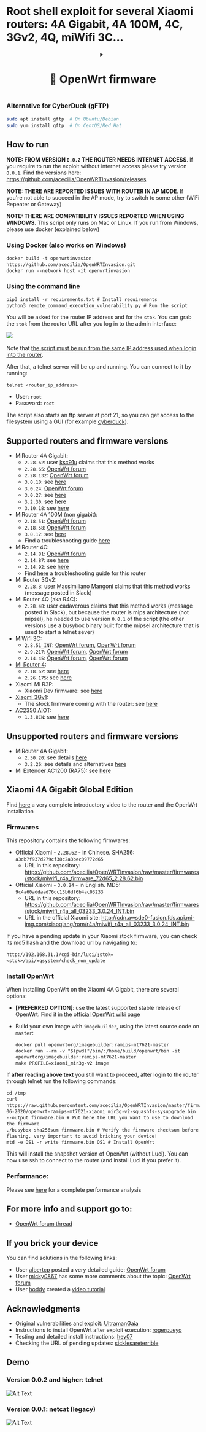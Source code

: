 # Root shell exploit for several Xiaomi routers: 4A Gigabit, 4A 100M, 4C, 3Gv2, 4Q, miWifi 3C...

<details align="center">
<summary><h1>💾 OpenWrt firmware</h1></summary>

| Model | Download |
|-----:|-----------|
| ![image](https://raw.githubusercontent.com/PhilipMello/media/main/xiaomi/xiaomi-mi-router-4a-01.png)| [Xiaomi Mi Router 4A 100M Edition ](https://downloads.openwrt.org/releases/24.10.1/targets/ramips/mt76x8/openwrt-24.10.1-ramips-mt76x8-xiaomi_mi-router-4a-100m-squashfs-sysupgrade.bin) - 💾 OpenWrt firmware Version 24.10.1 (r28597-0425664679)|
| ![image](https://raw.githubusercontent.com/PhilipMello/media/main/xiaomi/xiaomi-mi-router-4c-01.png)| [Xaiomi Mi router 4C](https://downloads.openwrt.org/releases/24.10.1/targets/ramips/mt76x8/openwrt-24.10.1-ramips-mt76x8-xiaomi_mi-router-4c-squashfs-sysupgrade.bin) - 💾 OpenWrt firmware Version 24.10.1 (r28597-0425664679)|

</details>

### Alternative for CyberDuck (gFTP)
```bash
sudo apt install gftp  # On Ubuntu/Debian
sudo yum install gftp  # On CentOS/Red Hat
```

## How to run

**NOTE: FROM VERSION `0.0.2` THE ROUTER NEEDS INTERNET ACCESS**. If you require to run the exploit without internet access please try version `0.0.1`. Find the versions here: https://github.com/acecilia/OpenWRTInvasion/releases

**NOTE: THERE ARE REPORTED ISSUES WITH ROUTER IN AP MODE**. If you're not able to succeed in the AP mode, try to switch to some other (WiFi Repeater or Gateway)

**NOTE: THERE ARE COMPATIBILITY ISSUES REPORTED WHEN USING WINDOWS**. This script only runs on Mac or Linux. If you run from Windows, please use docker (explained below)

### Using Docker (also works on Windows)

```console
docker build -t openwrtinvasion https://github.com/acecilia/OpenWRTInvasion.git
docker run --network host -it openwrtinvasion
```

### Using the command line

```shell
pip3 install -r requirements.txt # Install requirements
python3 remote_command_execution_vulnerability.py # Run the script
```

You will be asked for the router IP address and for the `stok`. You can grab the `stok` from the router URL after you log in to the admin interface:

![](readme/readme-001.png)

Note that [the script must be run from the same IP address used when login into the router](https://github.com/acecilia/OpenWRTInvasion/issues/97).

After that, a telnet server will be up and running. You can connect to it by running:

```
telnet <router_ip_address>
```

* User: `root`
* Password: `root`

The script also starts an ftp server at port 21, so you can get access to the filesystem using a GUI (for example [cyberduck](https://cyberduck.io)).

## Supported routers and firmware versions

* MiRouter 4A Gigabit: 
  * `2.28.62`: user [ksc91u](https://forum.openwrt.org/u/ksc91u) claims that this method works 
  * `2.28.65`: [OpenWrt forum](https://forum.openwrt.org/t/xiaomi-mi-router-4a-gigabit-edition-r4ag-r4a-gigabit-fully-supported-but-requires-overwriting-spi-flash-with-programmer/36685/359)
  * `2.28.132`: [OpenWrt forum](https://forum.openwrt.org/t/xiaomi-mi-router-4a-gigabit-edition-r4ag-r4a-gigabit-fully-supported-but-requires-overwriting-spi-flash-with-programmer/36685/359)
  * `3.0.10`: see [here](https://github.com/acecilia/OpenWRTInvasion/issues/145)
  * `3.0.24`: [OpenWrt forum](https://forum.openwrt.org/t/xiaomi-mi-router-4a-gigabit-edition-r4ag-r4a-gigabit-fully-supported-and-flashable-with-openwrtinvasion/36685/1135)
  * `3.0.27`: see [here](https://github.com/acecilia/OpenWRTInvasion/issues/156)
  * `3.2.30`: see [here](https://github.com/acecilia/OpenWRTInvasion/issues/160)
  * `3.10.18`: see [here](https://github.com/acecilia/OpenWRTInvasion/issues/150)
* MiRouter 4A 100M (non gigabit): 
  * `2.18.51`: [OpenWrt forum](https://forum.openwrt.org/t/xiaomi-mi-router-4a-gigabit-edition-r4ag-r4a-gigabit-fully-supported-but-requires-overwriting-spi-flash-with-programmer/36685/372)
  * `2.18.58`: [OpenWrt forum](https://forum.openwrt.org/t/xiaomi-mi-router-4a-gigabit-edition-r4ag-r4a-gigabit-fully-supported-but-requires-overwriting-spi-flash-with-programmer/36685/373)
  * `3.0.12`: see [here](https://github.com/acecilia/OpenWRTInvasion/issues/165)
  * Find a troubleshooting guide [here](https://github.com/acecilia/OpenWRTInvasion/issues/92)
* MiRouter 4C: 
  * `2.14.81`: [OpenWrt forum](https://forum.openwrt.org/t/support-for-xiaomi-mi-router-4c-r4cm/36418/31)
  * `2.14.87`: see [here](https://github.com/acecilia/OpenWRTInvasion/issues/73) 
  * `2.14.92`: see [here](https://github.com/acecilia/OpenWRTInvasion/issues/162) 
  * Find [here](https://github.com/acecilia/OpenWRTInvasion/issues/89) a troubleshooting guide for this router
* Mi Router 3Gv2: 
  * `2.28.8`: user [Massimiliano Mangoni](massimiliano.mangoni@gmail.com) claims that this method works (message posted in Slack)
* Mi Router 4Q (aka R4C): 
  * `2.28.48`: user cadaverous claims that this method works (message posted in Slack), but because the router is mips architecture (not mipsel), he needed to use version `0.0.1` of the script (the other versions use a busybox binary built for the mipsel architecture that is used to start a telnet sever)
* MiWifi 3C:
  * `2.8.51_INT`: [OpenWrt forum](https://forum.openwrt.org/t/support-for-xiaomi-miwifi-3c/11643/23), [OpenWrt forum](https://forum.openwrt.org/t/support-for-xiaomi-miwifi-3c/11643/17)
  * `2.9.217`: [OpenWrt forum](https://forum.openwrt.org/t/support-for-xiaomi-miwifi-3c/11643/23), [OpenWrt forum](https://forum.openwrt.org/t/support-for-xiaomi-miwifi-3c/11643/17)
  * `2.14.45`: [OpenWrt forum](https://forum.openwrt.org/t/support-for-xiaomi-miwifi-3c/11643/23), [OpenWrt forum](https://forum.openwrt.org/t/support-for-xiaomi-miwifi-3c/11643/17)
* [Mi Router 4](https://www.mi.com/miwifi4):
  * `2.18.62`: see [here](https://github.com/acecilia/OpenWRTInvasion/issues/73)
  * `2.26.175`: see [here](https://github.com/acecilia/OpenWRTInvasion/issues/21#issuecomment-748619870) 
* Xiaomi Mi R3P: 
  * Xiaomi Dev firmware: see [here](https://github.com/acecilia/OpenWRTInvasion/issues/58)
* [Xiaomi 3Gv1](https://openwrt.org/toh/hwdata/xiaomi/xiaomi_miwifi_3g): 
  * The stock firmware coming with the router: see [here](https://github.com/acecilia/OpenWRTInvasion/issues/68#issue-814768067)
* [AC2350 AIOT](https://www.mi.com/global/mi-aiot-router-ac2350/): 
  * `1.3.8CN`: see [here](https://github.com/acecilia/OpenWRTInvasion/issues/46#issuecomment-774784301)

## Unsupported routers and firmware versions

* MiRouter 4A Gigabit:
  * `2.30.20`: see details [here](https://github.com/acecilia/OpenWRTInvasion/issues/141)
  * `3.2.26`: see details and alternatives [here](https://github.com/acecilia/OpenWRTInvasion/issues/140)
* Mi Extender AC1200 (RA75): see [here](https://github.com/acecilia/OpenWRTInvasion/issues/159)

## Xiaomi 4A Gigabit Global Edition

Find [here](https://www.youtube.com/watch?v=a4fDwG3aEb8) a very complete introductory video to the router and the OpenWrt installation

### Firmwares

This repository contains the following firmwares:

* Official Xiaomi - `2.28.62` - in Chinese. SHA256: `a3db7f937d279cf38c2a3bec09772d65`
  * URL in this repository: https://github.com/acecilia/OpenWRTInvasion/raw/master/firmwares/stock/miwifi_r4a_firmware_72d65_2.28.62.bin
* Official Xiaomi - `3.0.24` - in English. MD5: `9c4a60addaad76dc13b6df6b4ac03233`
  * URL in this repository: https://github.com/acecilia/OpenWRTInvasion/raw/master/firmwares/stock/miwifi_r4a_all_03233_3.0.24_INT.bin
  * URL in the official Xiaomi site: http://cdn.awsde0-fusion.fds.api.mi-img.com/xiaoqiang/rom/r4a/miwifi_r4a_all_03233_3.0.24_INT.bin

If you have a pending update in your Xiaomi stock firmware, you can check its md5 hash and the download url by navigating to:

```
http://192.168.31.1/cgi-bin/luci/;stok=<stok>/api/xqsystem/check_rom_update
```

### Install OpenWrt

When installing OpenWrt on the Xiaomi 4A Gigabit, there are several options:

* **[PREFERRED OPTION]**: use the latest supported stable release of OpenWrt. Find it in the [official OpenWrt wiki page](https://openwrt.org/inbox/toh/xiaomi/xiaomi_mi_router_4a_gigabit_edition)

* Build your own image with `imagebuilder`, using the latest source code on `master`:

  ```
  docker pull openwrtorg/imagebuilder:ramips-mt7621-master
  docker run --rm -v "$(pwd)"/bin/:/home/build/openwrt/bin -it openwrtorg/imagebuilder:ramips-mt7621-master
  make PROFILE=xiaomi_mir3g-v2 image
  ```

If **after reading above text** you still want to proceed, after login to the router through telnet run the following commands:

```shell
cd /tmp
curl https://raw.githubusercontent.com/acecilia/OpenWRTInvasion/master/firmwares/OpenWrt/06-06-2020/openwrt-ramips-mt7621-xiaomi_mir3g-v2-squashfs-sysupgrade.bin --output firmware.bin # Put here the URL you want to use to download the firmware
./busybox sha256sum firmware.bin # Verify the firmware checksum before flashing, very important to avoid bricking your device!
mtd -e OS1 -r write firmware.bin OS1 # Install OpenWrt
```

This will install the snapshot version of OpenWrt (without Luci). You can now use ssh to connect to the router (and install Luci if you prefer it).

### Performance:

Please see [here](https://www.youtube.com/watch?v=a4fDwG3aEb8) for a complete performance analysis

## For more info and support go to:

* [OpenWrt forum thread](https://forum.openwrt.org/t/xiaomi-mi-router-4a-gigabit-edition-r4ag-r4a-gigabit-fully-supported-but-requires-overwriting-spi-flash-with-programmer/36685)

## If you brick your device

You can find solutions in the following links:

* User [albertcp](https://forum.openwrt.org/u/albertcp) posted a very detailed guide: [OpenWrt forum](https://forum.openwrt.org/t/xiaomi-mi-router-4a-gigabit-edition-r4ag-r4a-gigabit-fully-supported-but-requires-overwriting-spi-flash-with-programmer/36685/402)
* User [micky0867](https://forum.openwrt.org/u/micky0867) has some more comments about the topic: [OpenWrt forum](https://forum.openwrt.org/t/xiaomi-mi-router-4a-gigabit-edition-r4ag-r4a-gigabit-fully-supported-but-requires-overwriting-spi-flash-with-programmer/36685/391)
* User [hoddy](https://forum.openwrt.org/u/hoddy) created a [video tutorial](https://youtu.be/SLbkce-M2nE)

## Acknowledgments

* Original vulnerabilities and exploit: [UltramanGaia](https://github.com/UltramanGaia/Xiaomi_Mi_WiFi_R3G_Vulnerability_POC)
* Instructions to install OpenWrt after exploit execution: [rogerpueyo](https://forum.openwrt.org/t/xiaomi-mi-router-4a-gigabit-edition-r4ag-r4a-gigabit-fully-supported-but-requires-overwriting-spi-flash-with-programmer/36685/21)
* Testing and detailed install instructions: [hey07](https://forum.openwrt.org/t/xiaomi-mi-router-4a-gigabit-edition-r4ag-r4a-gigabit-fully-supported-but-requires-overwriting-spi-flash-with-programmer/36685/349)
* Checking the URL of pending updates: [sicklesareterrible](https://forum.openwrt.org/t/xiaomi-mi-router-4a-gigabit-edition-r4ag-r4a-gigabit-fully-supported-and-flashable-with-openwrtinvasion/36685/1114?u=acecilia)

## Demo

### Version 0.0.2 and higher: telnet

![Alt Text](readme/exploit-002.gif)

### Version 0.0.1: netcat (legacy)

![Alt Text](readme/exploit-001.gif)
